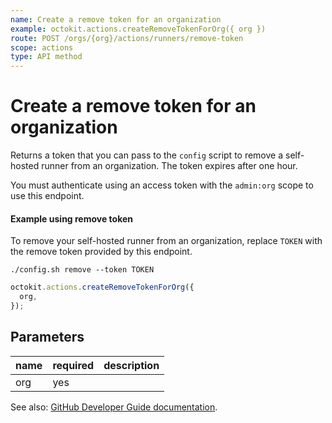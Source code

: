```yaml
---
name: Create a remove token for an organization
example: octokit.actions.createRemoveTokenForOrg({ org })
route: POST /orgs/{org}/actions/runners/remove-token
scope: actions
type: API method
---
```


# Create a remove token for an organization

Returns a token that you can pass to the `config` script to remove a self-hosted runner from an organization. The token expires after one hour.

You must authenticate using an access token with the `admin:org` scope to use this endpoint.

#### Example using remove token

To remove your self-hosted runner from an organization, replace `TOKEN` with the remove token provided by this
endpoint.

```
./config.sh remove --token TOKEN
```

```js
octokit.actions.createRemoveTokenForOrg({
  org,
});
```

## Parameters

<table>
  <thead>
    <tr>
      <th>name</th>
      <th>required</th>
      <th>description</th>
    </tr>
  </thead>
  <tbody>
    <tr><td>org</td><td>yes</td><td>

</td></tr>
  </tbody>
</table>

See also: [GitHub Developer Guide documentation](https://docs.github.com/rest/reference/actions#create-a-remove-token-for-an-organization).

